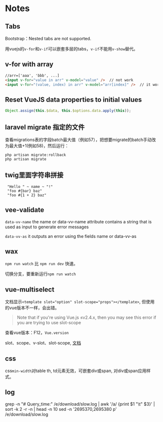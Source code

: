 # Notes

## Tabs
Bootstrap：Nested tabs are not supported.

用vuejs的`v-for`和`v-if`可以嵌套多层的tabs，`v-if`不能用`v-show`替代。

## v-for with array
```html
//arr=['aaa', 'bbb', ...]
<input v-for="value in arr" v-model="value" />  // not work
<input v-for="(value, index) in arr" v-model="arr[index]" />  // it works
```
## Reset VueJS data properties to initial values
```js
Object.assign(this.$data, this.$options.data.apply(this));
```

## laravel migrate 指定的文件
查看migrations表的字段batch最大值（例如57），把想要migrate的batch手动改为最大值+1(例如58)，然后运行：
```shell
php artisan migrate:rollback
php artisan migrate
```

## twig里面字符串拼接
```twig
 "Hello " ~ name ~ "!"
 "foo #{bar} baz"
 "foo #{1 + 2} baz"
```
## vee-validate

`data-vv-name` the name or data-vv-name attribute contains a string that is used as input to generate error messages

`data-vv-as`  it outputs an error using the fields name or data-vv-as


## wax
`npm run watch` 比 `npm run dev` 快速。

切换分支，要重新运行`npm run watch`

## vue-multiselect
文档显示`<template slot="option" slot-scope="props"></template>`, 但使用的vue版本不一样，会出错。

> Note that if you're using Vue.js ≤v2.4.x, then you may see this error if you are trying to use slot-scope

查看vue版本：F12，`Vue.version`

slot、scope、v-slot、slot-scope, [文档](https://vuejs.org/v2/api/#slot-deprecated)

## css
css`min-width`对table th, td元素无效，可嵌套div或span, 对div或span应用样式。

## log
grep -n "# Query_time:" /e/download/slow.log | awk '/a/ {print $1 "\t" $3}' | sort -k 2 -r -n | head -n 10
sed -n '2695370,2695380 p' /e/download/slow.log

